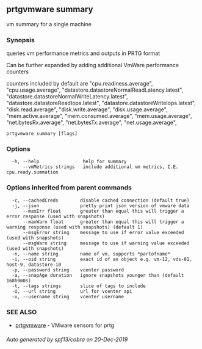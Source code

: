 ## prtgvmware summary

vm summary for a single machine

### Synopsis

queries vm performance metrics and outputs in PRTG format

Can be further expanded by adding additional VmWare performance counters

counters included by default are 
"cpu.readiness.average", "cpu.usage.average",
"datastore.datastoreNormalReadLatency.latest", "datastore.datastoreNormalWriteLatency.latest",
"datastore.datastoreReadIops.latest", "datastore.datastoreWriteIops.latest",
"disk.read.average", "disk.write.average", "disk.usage.average",
"mem.active.average", "mem.consumed.average", "mem.usage.average",
"net.bytesRx.average", "net.bytesTx.average", "net.usage.average",


```
prtgvmware summary [flags]
```

### Options

```
  -h, --help                help for summary
      --vmMetrics strings   include additional vm metrics, I.E. cpu.ready.summation
```

### Options inherited from parent commands

```
  -c, --cachedCreds        disable cached connection (default true)
  -j, --json               pretty print json version of vmware data
      --maxErr float       greater than equal this will trigger a error response (used with snapshots)
      --maxWarn float      greater than equal this will trigger a warning response (used with snapshots) (default 1)
      --msgError string    message to use if error value exceeded (used with snapshots)
      --msgWarn string     message to use if warning value exceeded (used with snapshots)
  -n, --name string        name of vm, supports *partofname*
  -i, --oid string         exact id of an object e.g. vm-12, vds-81, host-9, datastore-10 
  -p, --password string    vcenter password
  -a, --snapAge duration   ignore snapshots younger than (default 168h0m0s)
  -t, --tags strings       slice of tags to include
  -U, --url string         url for vcenter api
  -u, --username string    vcenter username
```

### SEE ALSO

* [prtgvmware](prtgvmware.md)	 - VMware sensors for prtg

###### Auto generated by spf13/cobra on 20-Dec-2019
